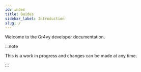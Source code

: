 ```yaml
---
id: index
title: Guides
sidebar_label: Introduction
slug: /
---
```


Welcome to the Gr4vy developer documentation.

:::note

This is a work in progress and
changes can be made at any time.

:::